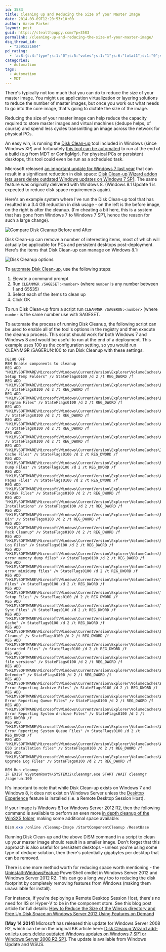 ```yaml
---
id: 3583
title: Cleaning up and Reducing the Size of your Master Image
date: 2014-03-09T12:20:53+10:00
author: Aaron Parker
layout: post
guid: https://stealthpuppy.com/?p=3583
permalink: /cleaning-up-and-reducing-the-size-of-your-master-image/
dsq_thread_id:
  - "2395221684"
pd_rating:
  - 'a:8:{s:4:"type";s:1:"0";s:5:"votes";s:1:"1";s:6:"total1";s:1:"0";s:6:"total2";s:1:"0";s:6:"total3";s:1:"0";s:6:"total4";s:1:"0";s:6:"total5";s:1:"1";s:7:"average";s:6:"5.0000";}'
categories:
  - Automation
tags:
  - Automation
  - MDT
---
```

There's typically not too much that you can do to reduce the size of your master image. You might use application virtualization or layering solutions to reduce the number of master images, but once you work out what needs to go into the core image, that's going to dictate the size of the image.

Reducing the size of your master image can help reduce the capacity required to store master images and virtual machines (dedupe helps, of course) and spend less cycles transmitting an image across the network for physical PCs.

An easy win, is running the [Disk Clean-up](http://windows.microsoft.com/en-au/windows/delete-files-using-disk-cleanup#delete-files-using-disk-cleanup=windows-8) tool included in Windows (since Windows XP) and fortunately [this tool can be automated](http://support.microsoft.com/kb/315246) to run at the end of a build (e.g from MDT or ConfigMgr). For physical PCs or persistent desktops, this tool could even be run as a scheduled task.

Microsoft released [an important update for Windows 7 last year](http://blogs.technet.com/b/askpfeplat/archive/2013/10/08/breaking-news-reduce-the-size-of-the-winsxs-directory-and-free-up-disk-space-with-a-new-update-for-windows-7-sp1-clients.aspx) that can result in a significant reduction in disk space: [Disk Clean-up Wizard addon lets users delete outdated Windows updates on Windows 7 SP1](http://support.microsoft.com/kb/2852386). The same feature was originally delivered with Windows 8. (Windows 8.1 Update 1 is expected to reduce disk space requirements again).

Here's an example system where I've run the Disk Clean-up tool that has resulted in a 3.4 GB reduction in disk usage - on the left is the before image, on the right is after the cleanup. (I'm cheating a bit here, this is a system that has gone from Windows 7 to Windows 7 SP1, hence the reason for such a large change).

![Compare Disk Cleanup Before and After]({{site.baseurl}}/media/2014/03/BeforeAfterClean.png)

Disk Clean-up can remove a number of interesting items, most of which will actually be applicable for PCs and persistent desktops post-deployment. Here's the items that Disk Clean-up can manage on Windows 8.1:

![Disk Cleanup options]({{site.baseurl}}/media/2014/03/DIskCleanup.png)

To [automate Disk Clean-up](http://support.microsoft.com/kb/315246), use the following steps:

  1. Elevate a command prompt
  2. Run `CLEANMGR /SAGESET:<number>` (where `number` is any number between 1 and 65535)
  3. Select each of the items to clean up
  4. Click OK

To run Disk Clean-up from a script run `CLEANMGR /SAGERUN:<number>` (where `number` is the same number use with SAGESET.

To automate the process of running Disk Cleanup, the following script can be used to enable all of the tool's options in the registry and then execute the cleanup process. This script should work for both Windows 7 and Windows 8 and would be useful to run at the end of a deployment. This example uses 100 as the configuration setting, so you would run CLEANMGR /SAGERUN:100 to run Disk Cleanup with these settings.

```batch
@ECHO OFF
REM Enable components to cleanup
REG ADD "HKLM\SOFTWARE\Microsoft\Windows\CurrentVersion\Explorer\VolumeCaches\Active Setup Temp Folders" /v StateFlags0100 /d 2 /t REG_DWORD /f
REG ADD "HKLM\SOFTWARE\Microsoft\Windows\CurrentVersion\Explorer\VolumeCaches\BranchCache" /v StateFlags0100 /d 2 /t REG_DWORD /f
REG ADD "HKLM\SOFTWARE\Microsoft\Windows\CurrentVersion\Explorer\VolumeCaches\Downloaded Program Files" /v StateFlags0100 /d 2 /t REG_DWORD /f
REG ADD "HKLM\SOFTWARE\Microsoft\Windows\CurrentVersion\Explorer\VolumeCaches\GameNewsFiles" /v StateFlags0100 /d 2 /t REG_DWORD /f
REG ADD "HKLM\SOFTWARE\Microsoft\Windows\CurrentVersion\Explorer\VolumeCaches\GameStatisticsFiles" /v StateFlags0100 /d 2 /t REG_DWORD /f
REG ADD "HKLM\SOFTWARE\Microsoft\Windows\CurrentVersion\Explorer\VolumeCaches\GameUpdateFiles" /v StateFlags0100 /d 2 /t REG_DWORD /f
REG ADD "HKLM\SOFTWARE\Microsoft\Windows\CurrentVersion\Explorer\VolumeCaches\Internet Cache Files" /v StateFlags0100 /d 2 /t REG_DWORD /f
REG ADD "HKLM\SOFTWARE\Microsoft\Windows\CurrentVersion\Explorer\VolumeCaches\Memory Dump Files" /v StateFlags0100 /d 2 /t REG_DWORD /f
REG ADD "HKLM\SOFTWARE\Microsoft\Windows\CurrentVersion\Explorer\VolumeCaches\Offline Pages Files" /v StateFlags0100 /d 2 /t REG_DWORD /f
REG ADD "HKLM\SOFTWARE\Microsoft\Windows\CurrentVersion\Explorer\VolumeCaches\Old ChkDsk Files" /v StateFlags0100 /d 2 /t REG_DWORD /f
REG ADD "HKLM\SOFTWARE\Microsoft\Windows\CurrentVersion\Explorer\VolumeCaches\Previous Installations" /v StateFlags0100 /d 2 /t REG_DWORD /f
REG ADD "HKLM\SOFTWARE\Microsoft\Windows\CurrentVersion\Explorer\VolumeCaches\Recycle Bin" /v StateFlags0100 /d 2 /t REG_DWORD /f
REG ADD "HKLM\SOFTWARE\Microsoft\Windows\CurrentVersion\Explorer\VolumeCaches\Service Pack Cleanup" /v StateFlags0100 /d 2 /t REG_DWORD /f
REG ADD "HKLM\SOFTWARE\Microsoft\Windows\CurrentVersion\Explorer\VolumeCaches\Setup Log Files" /v StateFlags0100 /d 2 /t REG_DWORD /f
REG ADD "HKLM\SOFTWARE\Microsoft\Windows\CurrentVersion\Explorer\VolumeCaches\System error memory dump files" /v StateFlags0100 /d 2 /t REG_DWORD /f
REG ADD "HKLM\SOFTWARE\Microsoft\Windows\CurrentVersion\Explorer\VolumeCaches\System error minidump files" /v StateFlags0100 /d 2 /t REG_DWORD /f
REG ADD "HKLM\SOFTWARE\Microsoft\Windows\CurrentVersion\Explorer\VolumeCaches\Temporary Files" /v StateFlags0100 /d 2 /t REG_DWORD /f
REG ADD "HKLM\SOFTWARE\Microsoft\Windows\CurrentVersion\Explorer\VolumeCaches\Temporary Setup Files" /v StateFlags0100 /d 2 /t REG_DWORD /f
REG ADD "HKLM\SOFTWARE\Microsoft\Windows\CurrentVersion\Explorer\VolumeCaches\Temporary Sync Files" /V StateFlags0100 /d 2 /t REG_DWORD /f
REG ADD "HKLM\SOFTWARE\Microsoft\Windows\CurrentVersion\Explorer\VolumeCaches\Thumbnail Cache" /v StateFlags0100 /d 2 /t REG_DWORD /f
REG ADD "HKLM\SOFTWARE\Microsoft\Windows\CurrentVersion\Explorer\VolumeCaches\Update Cleanup" /v StateFlags0100 /d 2 /t REG_DWORD /f
REG ADD "HKLM\SOFTWARE\Microsoft\Windows\CurrentVersion\Explorer\VolumeCaches\Upgrade Discarded Files" /v StateFlags0100 /d 2 /t REG_DWORD /f
REG ADD "HKLM\SOFTWARE\Microsoft\Windows\CurrentVersion\Explorer\VolumeCaches\User file versions" /v StateFlags0100 /d 2 /t REG_DWORD /f
REG ADD "HKLM\SOFTWARE\Microsoft\Windows\CurrentVersion\Explorer\VolumeCaches\Windows Defender" /v StateFlags0100 /d 2 /t REG_DWORD /f
REG ADD "HKLM\SOFTWARE\Microsoft\Windows\CurrentVersion\Explorer\VolumeCaches\Windows Error Reporting Archive Files" /v StateFlags0100 /d 2 /t REG_DWORD /f
REG ADD "HKLM\SOFTWARE\Microsoft\Windows\CurrentVersion\Explorer\VolumeCaches\Windows Error Reporting Queue Files" /v StateFlags0100 /d 2 /t REG_DWORD /f
REG ADD "HKLM\SOFTWARE\Microsoft\Windows\CurrentVersion\Explorer\VolumeCaches\Windows Error Reporting System Archive Files" /v StateFlags0100 /d 2 /t REG_DWORD /f
REG ADD "HKLM\SOFTWARE\Microsoft\Windows\CurrentVersion\Explorer\VolumeCaches\Windows Error Reporting System Queue Files" /v StateFlags0100 /d 2 /t REG_DWORD /f
REG ADD "HKLM\SOFTWARE\Microsoft\Windows\CurrentVersion\Explorer\VolumeCaches\Windows ESD installation files" /v StateFlags0100 /d 2 /t REG_DWORD /f
REG ADD "HKLM\SOFTWARE\Microsoft\Windows\CurrentVersion\Explorer\VolumeCaches\Windows Upgrade Log Files" /v StateFlags0100 /d 2 /t REG_DWORD /f

REM Run cleanup
IF EXIST %SystemRoot%\SYSTEM32\cleanmgr.exe START /WAIT cleanmgr /sagerun:100
```

It's important to note that while Disk Clean-up exists on Windows 7 and Windows 8, it does not exist on Windows Server unless the [Desktop Experience](http://technet.microsoft.com/en-us/library/cc772567.aspx) feature is installed (i.e. a Remote Desktop Session Host).

If your image is Windows 8.1 or Windows Server 2012 R2, then the following command is available to perform an even more [in depth cleanup of the WinSXS folder](http://technet.microsoft.com/en-us/library/dn251565.aspx), making some additional space available:

```powershell
Dism.exe /online /Cleanup-Image /StartComponentCleanup /ResetBase
```

Running Disk Clean-up and the above DISM command in a script to clean up your master image should result in a smaller image. Don't forget that this approach is also useful for persistent desktops - unless you're using some type of dedupe solution, then there's potentially gigabytes per desktop that can be removed.

There is one more method worth for reducing space worth mentioning - the [Uninstall-WindowsFeature](http://technet.microsoft.com/en-us/library/jj205471.aspx) PowerShell cmdlet in Windows Server 2012 and Windows Server 2012 R2. This can go a long way too to reducing the disk footprint by completely removing features from Windows (making them unavailable for install).

For instance, if you're deploying a Remote Desktop Session Host, there's no need for IIS or Hyper-V to be in the component store. See this blog post article for full details: [How to Reduce the Size of the Winsxs directory and Free Up Disk Space on Windows Server 2012 Using Features on Demand](http://blogs.technet.com/b/askpfeplat/archive/2013/02/24/how-to-reduce-the-size-of-the-winsxs-directory-and-free-up-disk-space-on-windows-server-2012-using-features-on-demand.aspx)

**[May 14 2014]** Microsoft has released this update for Windows Server 2008 R2, which can be on the original KB article here: [Disk Cleanup Wizard add-on lets users delete outdated Windows updates on Windows 7 SP1 or Windows Server 2008 R2 SP1](http://support.microsoft.com/kb/2852386/). The update is available from Windows Update and WSUS.
